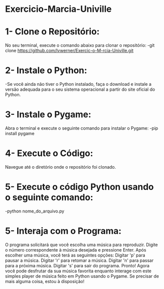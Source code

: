 # Exercicio-Marcia-Univille
<h1> 1- Clone o Repositório: </h1>

No seu terminal, execute o comando abaixo para clonar o repositório:
  -git clone https://github.com/lvwerner/Exercic-o-M-rcia-Univille.git
 
  <h1> 2- Instale o Python: </h1>

  -Se você ainda não tiver o Python instalado, faça o download e instale a versão adequada para o seu sistema operacional a partir do site oficial do Python.
<h1> 3- Instale o Pygame: </h1>

Abra o terminal e execute o seguinte comando para instalar o Pygame:
  -pip install pygame
  
<h1> 4- Execute o Código: </h1>
Navegue até o diretório onde o repositório foi clonado.

<h1>5- Execute o código Python usando o seguinte comando:</h1>
  -python nome_do_arquivo.py
  
<h1>5- Interaja com o Programa: </h1>

O programa solicitará que você escolha uma música para reproduzir.
Digite o número correspondente à música desejada e pressione Enter.
Após escolher uma música, você terá as seguintes opções:
Digitar 'p' para pausar a música.
Digitar 'r' para retomar a música.
Digitar 'n' para passar para a próxima música.
Digitar 's' para sair do programa.
Pronto! Agora você pode desfrutar da sua música favorita enquanto interage com este simples player de música feito em Python usando o Pygame. Se precisar de mais alguma coisa, estou à disposição!
